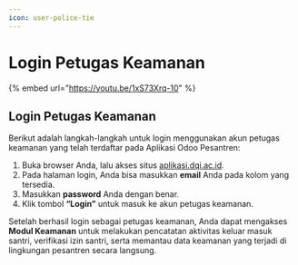 ```yaml
---
icon: user-police-tie
---
```


# Login Petugas Keamanan

{% embed url="https://youtu.be/1xS73Xrq-10" %}

## Login Petugas Keamanan

Berikut adalah langkah-langkah untuk login menggunakan akun petugas keamanan yang telah terdaftar pada Aplikasi Odoo Pesantren:

1. Buka browser Anda, lalu akses situs [aplikasi.dqi.ac.id](https://aplikasi.dqi.ac.id/).
2. Pada halaman login, Anda bisa masukkan **email** Anda pada kolom yang tersedia.
3. Masukkan **password** Anda dengan benar.
4. Klik tombol **“Login”** untuk masuk ke akun petugas keamanan.

Setelah berhasil login sebagai petugas keamanan, Anda dapat mengakses **Modul Keamanan** untuk melakukan pencatatan aktivitas keluar masuk santri, verifikasi izin santri, serta memantau data keamanan yang terjadi di lingkungan pesantren secara langsung.
